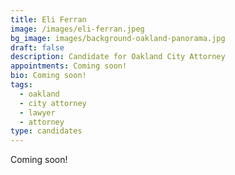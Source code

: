 ```yaml
---
title: Eli Ferran
image: /images/eli-ferran.jpeg
bg_image: images/background-oakland-panorama.jpg
draft: false
description: Candidate for Oakland City Attorney
appointments: Coming soon!
bio: Coming soon!
tags:
  - oakland
  - city attorney
  - lawyer
  - attorney
type: candidates
---
```

Coming soon!